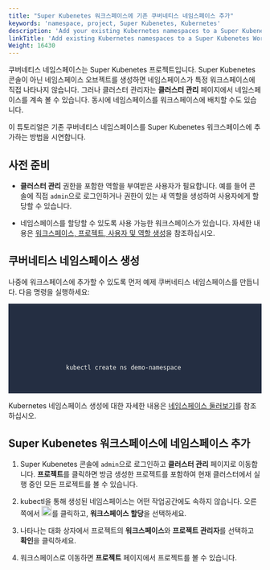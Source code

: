 ```yaml
---
title: "Super Kubenetes 워크스페이스에 기존 쿠버네티스 네임스페이스 추가"
keywords: 'namespace, project, Super Kubenetes, Kubernetes'
description: 'Add your existing Kubernetes namespaces to a Super Kubenetes workspace.'
linkTitle: 'Add existing Kubernetes namespaces to a Super Kubenetes Workspace'
Weight: 16430
---
```


쿠버네티스 네임스페이스는 Super Kubenetes 프로젝트입니다. Super Kubenetes 콘솔이 아닌 네임스페이스 오브젝트를 생성하면 네임스페이스가 특정 워크스페이스에 직접 나타나지 않습니다. 그러나 클러스터 관리자는 **클러스터 관리** 페이지에서 네임스페이스를 계속 볼 수 있습니다. 동시에 네임스페이스를 워크스페이스에 배치할 수도 있습니다.

이 튜토리얼은 기존 쿠버네티스 네임스페이스를 Super Kubenetes 워크스페이스에 추가하는 방법을 시연합니다.

## 사전 준비

- **클러스터 관리** 권한을 포함한 역할을 부여받은 사용자가 필요합니다. 예를 들어 콘솔에 직접 `admin`으로 로그인하거나 권한이 있는 새 역할을 생성하여 사용자에게 할당할 수 있습니다.

- 네임스페이스를 할당할 수 있도록 사용 가능한 워크스페이스가 있습니다. 자세한 내용은 [워크스페이스, 프로젝트, 사용자 및 역할 생성](../../../quick-start/create-workspace-and-project/)을 참조하십시오.

## 쿠버네티스 네임스페이스 생성

나중에 워크스페이스에 추가할 수 있도록 먼저 예제 쿠버네티스 네임스페이스를 만듭니다. 다음 명령을 실행하세요:

<article className="highlight">
    <pre style="color: rgb(248, 248, 242); background: rgb(36, 46, 66); tab-size: 4;">
        <div className="copy-code-button" title="Copy Code"></div>
        <div className="code-over-div">
          <code>
            <p>
                kubectl create ns demo-namespace</p></code></div>
    </pre>
</article>

Kubernetes 네임스페이스 생성에 대한 자세한 내용은 [네임스페이스 둘러보기](https://kubernetes.io/docs/tasks/administer-cluster/namespaces-walkthrough/)를 참조하십시오.

## Super Kubenetes 워크스페이스에 네임스페이스 추가

1. Super Kubenetes 콘솔에 `admin`으로 로그인하고 **클러스터 관리** 페이지로 이동합니다. **프로젝트**를 클릭하면 방금 생성한 프로젝트를 포함하여 현재 클러스터에서 실행 중인 모든 프로젝트를 볼 수 있습니다.

2. kubectl을 통해 생성된 네임스페이스는 어떤 작업공간에도 속하지 않습니다. 오른쪽에서 <img src="/dist/assets/docs/v3.3/faq/access-control-and-account-management/add-exisiting-namespaces-to-a-kubesphere-workspace/three-dots.png" height="20">를 클릭하고, **워크스페이스 할당**을 선택하세요.

3. 나타나는 대화 상자에서 프로젝트의 **워크스페이스**와 **프로젝트 관리자**를 선택하고 **확인**을 클릭하세요.

4. 워크스페이스로 이동하면 **프로젝트** 페이지에서 프로젝트를 볼 수 있습니다.
